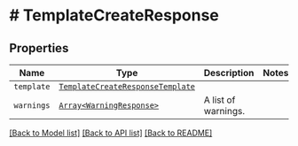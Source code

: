 # # TemplateCreateResponse



## Properties

Name | Type | Description | Notes
------------ | ------------- | ------------- | -------------
| `template` | [```TemplateCreateResponseTemplate```](TemplateCreateResponseTemplate.md) |    |  |
| `warnings` | [```Array<WarningResponse>```](WarningResponse.md) |  A list of warnings.  |  |

[[Back to Model list]](../../README.md#models) [[Back to API list]](../../README.md#endpoints) [[Back to README]](../../README.md)

